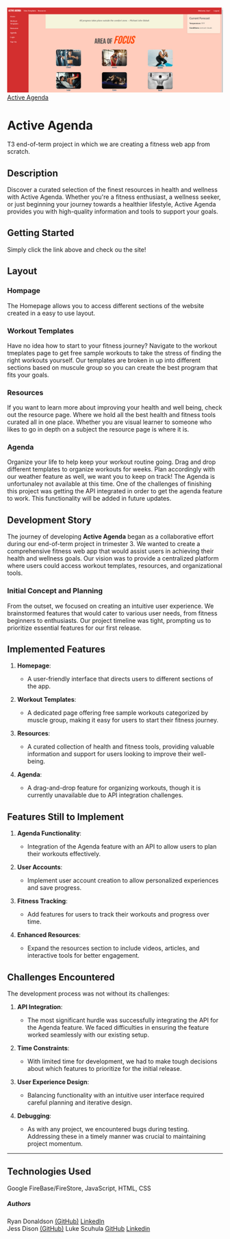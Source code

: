 ![Screenshot of app](images/screenshot.png)
[Active Agenda](https://t3-fitness-app-from-scratch.web.app/)


# Active Agenda
T3 end-of-term project in which we are creating a fitness web app from scratch. 

## Description
Discover a curated selection of the finest resources in health and wellness with Active Agenda. Whether you're a fitness enthusiast, a wellness seeker, or just beginning your journey towards a healthier lifestyle, Active Agenda provides you with high-quality information and tools to support your goals.

## Getting Started
Simply click the link above and check ou the site!

## Layout

### Hompage 
The Homepage allows you to access different sections of the website created in a easy to use layout.

### Workout Templates
Have no idea how to start to your fitness journey? Navigate to the workout tmeplates page to get free sample workouts to take the stress of finding the right workouts yourself. Our templates are broken in up into different sections based on muscule group so you can create the best program that fits your goals.

### Resources
If you want to learn more about improving your health and well being, check out the resource page. Where we hold all the best health and fitness tools curated all in one place. Whether you are visual learner to someone who likes to go in depth on a subject the resource page is where it is.

### Agenda 
Organize your life to help keep your workout routine going. Drag and drop different templates to organize workouts for weeks. Plan accordingly with our weather feature as well, we want you to keep on track! The Agenda is unfortunaley not available at this time. One of the challenges of finishing this project was getting the API integrated in order to get the agenda feature to work. This functionality will be added in future updates.

## Development Story

The journey of developing **Active Agenda** began as a collaborative effort during our end-of-term project in trimester 3. We wanted to create a comprehensive fitness web app that would assist users in achieving their health and wellness goals. Our vision was to provide a centralized platform where users could access workout templates, resources, and organizational tools.

### Initial Concept and Planning
From the outset, we focused on creating an intuitive user experience. We brainstormed features that would cater to various user needs, from fitness beginners to enthusiasts. Our project timeline was tight, prompting us to prioritize essential features for our first release.

## Implemented Features
1. **Homepage**: 
   - A user-friendly interface that directs users to different sections of the app.

2. **Workout Templates**: 
   - A dedicated page offering free sample workouts categorized by muscle group, making it easy for users to start their fitness journey.

3. **Resources**: 
   - A curated collection of health and fitness tools, providing valuable information and support for users looking to improve their well-being.

4. **Agenda**: 
   - A drag-and-drop feature for organizing workouts, though it is currently unavailable due to API integration challenges.

## Features Still to Implement
1. **Agenda Functionality**:
   - Integration of the Agenda feature with an API to allow users to plan their workouts effectively.

2. **User Accounts**:
   - Implement user account creation to allow personalized experiences and save progress.

3. **Fitness Tracking**:
   - Add features for users to track their workouts and progress over time.

4. **Enhanced Resources**:
   - Expand the resources section to include videos, articles, and interactive tools for better engagement.

## Challenges Encountered
The development process was not without its challenges:

1. **API Integration**:
   - The most significant hurdle was successfully integrating the API for the Agenda feature. We faced difficulties in ensuring the feature worked seamlessly with our existing setup.

2. **Time Constraints**:
   - With limited time for development, we had to make tough decisions about which features to prioritize for the initial release.

3. **User Experience Design**:
   - Balancing functionality with an intuitive user interface required careful planning and iterative design.

4. **Debugging**:
   - As with any project, we encountered bugs during testing. Addressing these in a timely manner was crucial to maintaining project momentum.

---

## Technologies Used
Google FireBase/FireStore, JavaScript, HTML, CSS

##### Authors 
Ryan Donaldson [(GitHub)](https://github.com/donaldrs01) [LinkedIn](https://www.linkedin.com/in/ryandonaldson90/)  
Jess Dison [(GitHub)](https://github.com/jessasesh)
Luke Scuhula [GitHub](https://github.com/lukeschula) [Linkedin](https://www.linkedin.com/in/luke-schula-480548169/)



